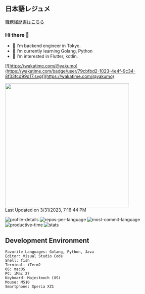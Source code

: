 ## 日本語レジュメ

[職務経歴書はこちら](resume.md)

### Hi there 👋

- 💬 I'm backend engineer in Tokyo.
- 🌱 I’m currently learning Golang, Python
- 👀 I’m interested in Flutter, kotlin.

[![https://wakatime.com/@yakumo](https://wakatime.com/badge/user/79cbfbd2-1023-4e4f-9c34-8f33fcd99d17.svg)](https://wakatime.com/@yakumo)

<!--START_SECTION:lapras-card-->
<a href="https://lapras.com/public/yakumo" target="_blank" rel="noopener noreferrer"><img src="https://lapras-card-generator.vercel.app/api/svg?e=3.66&b=3.48&i=2.98&b1=%23020E27&b2=%230E5593&i1=%23030E21&i2=%231688BF&l=ja" width="400" ></a>  
Last Updated on 3/31/2023, 7:16:44 PM
<!--END_SECTION:lapras-card-->

![profile-details](http://github-profile-summary-cards.vercel.app/api/cards/profile-details?username=yakumo-saki&theme=prussian&utcOffset=9)
![repos-per-language](http://github-profile-summary-cards.vercel.app/api/cards/repos-per-language?username=yakumo-saki&theme=prussian&utcOffset=9)
![most-commit-language](http://github-profile-summary-cards.vercel.app/api/cards/most-commit-language?username=yakumo-saki&theme=prussian&utcOffset=9)
![productive-time](http://github-profile-summary-cards.vercel.app/api/cards/productive-time?username=yakumo-saki&theme=prussian&utcOffset=9)
![stats](http://github-profile-summary-cards.vercel.app/api/cards/stats?username=yakumo-saki&theme=prussian&utcOffset=9)

## Development Environment

    Favorite Languages: Golang, Python, Java
    Editor: Visual Studio Code
    Shell: fish
    Terminal: iTerm2
    OS: macOS
    PC: iMac 27
    Keyboard: Majestouch (US)
    Mouse: M510
    Smartphone: Xperia XZ1

<!--
**yakumo-saki/yakumo-saki** is a ✨ _special_ ✨ repository because its `README.md` (this file) appears on your GitHub profile.

Here are some ideas to get you started:

- 🔭 I’m currently working on ...
- 🌱 I’m currently learning ...
- 👯 I’m looking to collaborate on ...
- 🤔 I’m looking for help with ...
- 💬 Ask me about ...
- 📫 How to reach me: ...
- 😄 Pronouns: ...
- ⚡ Fun fact: ...
-->
